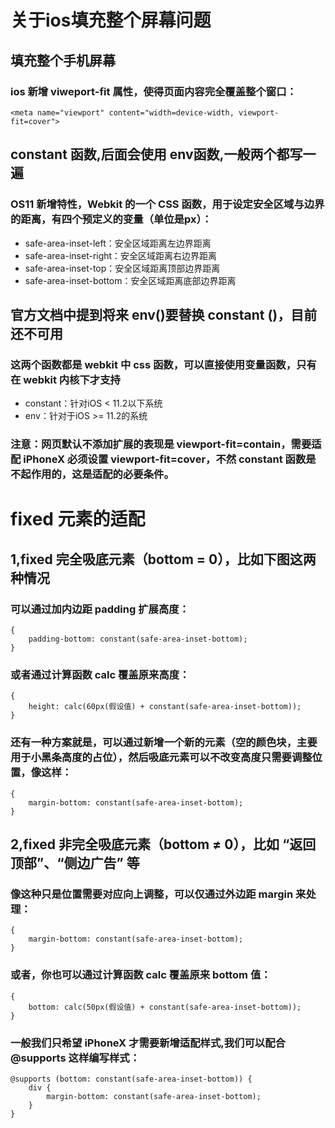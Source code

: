 # 关于ios填充整个屏幕问题
## 填充整个手机屏幕
### ios 新增 viweport-fit 属性，使得页面内容完全覆盖整个窗口：
```
<meta name="viewport" content="width=device-width, viewport-fit=cover">
```
## constant 函数,后面会使用 env函数,一般两个都写一遍
### OS11 新增特性，Webkit 的一个 CSS 函数，用于设定安全区域与边界的距离，有四个预定义的变量（单位是px）：
* safe-area-inset-left：安全区域距离左边界距离
* safe-area-inset-right：安全区域距离右边界距离
* safe-area-inset-top：安全区域距离顶部边界距离
* safe-area-inset-bottom：安全区域距离底部边界距离
## 官方文档中提到将来 env()要替换 constant ()，目前还不可用
### 这两个函数都是 webkit 中 css 函数，可以直接使用变量函数，只有在 webkit 内核下才支持
* constant：针对iOS < 11.2以下系统
* env：针对于iOS >= 11.2的系统

### 注意：网页默认不添加扩展的表现是 viewport-fit=contain，需要适配 iPhoneX 必须设置 viewport-fit=cover，不然 constant 函数是不起作用的，这是适配的必要条件。

# fixed 元素的适配
## 1,fixed 完全吸底元素（bottom = 0），比如下图这两种情况
### 可以通过加内边距 padding 扩展高度：
```
{
    padding-bottom: constant(safe-area-inset-bottom);
}
```
### 或者通过计算函数 calc 覆盖原来高度：
```
{
    height: calc(60px(假设值) + constant(safe-area-inset-bottom));
}
```
### 还有一种方案就是，可以通过新增一个新的元素（空的颜色块，主要用于小黑条高度的占位），然后吸底元素可以不改变高度只需要调整位置，像这样：
```
{
    margin-bottom: constant(safe-area-inset-bottom);
}
```
## 2,fixed 非完全吸底元素（bottom ≠ 0），比如 “返回顶部”、“侧边广告” 等
### 像这种只是位置需要对应向上调整，可以仅通过外边距 margin 来处理：
```
{
    margin-bottom: constant(safe-area-inset-bottom);
}
```
### 或者，你也可以通过计算函数 calc 覆盖原来 bottom 值：
```
{
    bottom: calc(50px(假设值) + constant(safe-area-inset-bottom));
}
```
### 一般我们只希望 iPhoneX 才需要新增适配样式,我们可以配合 @supports 这样编写样式：
```
@supports (bottom: constant(safe-area-inset-bottom)) {
    div {
        margin-bottom: constant(safe-area-inset-bottom);
    }
}
```